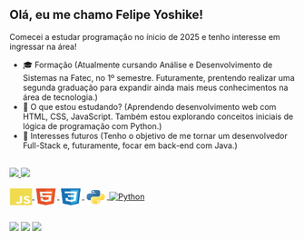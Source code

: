 ## Olá, eu me chamo Felipe Yoshike!

Comecei a estudar programação no ínicio de 2025 e tenho interesse em ingressar na área!
- 🎓 Formação (Atualmente cursando Análise e Desenvolvimento de Sistemas na Fatec, no 1º semestre. Futuramente, prentendo realizar uma segunda graduação para expandir ainda mais meus conhecimentos na área de tecnologia.)
- 🔭 O que estou estudando? (Aprendendo desenvolvimento web com HTML, CSS, JavaScript. Também estou explorando conceitos iniciais de lógica de programação com Python.)
- 🚀 Interesses futuros (Tenho o objetivo de me tornar um desenvolvedor Full-Stack e, futuramente, focar em back-end com Java.)
<br>

<div>
  <a href="https://github.com/felipekenjii">
  <img height="180em" src="https://github-readme-stats.vercel.app/api?username=felipekenjii&show_icons=true&theme=dracula&include_all_commits=true&count_private=true"/>
  <img height="180em" src="https://github-readme-stats.vercel.app/api/top-langs/?username=felipekenjii&layout=compact&langs_count=6&theme=dracula"/>
</div>

<div style="display: inline_block"><br>
  <img align="center" alt="Js" height="30" width="40" src="https://raw.githubusercontent.com/devicons/devicon/master/icons/javascript/javascript-plain.svg">
  <img align="center" alt="HTML" height="30" width="40" src="https://raw.githubusercontent.com/devicons/devicon/master/icons/html5/html5-original.svg">
  <img align="center" alt="CSS" height="30" width="40" src="https://raw.githubusercontent.com/devicons/devicon/master/icons/css3/css3-original.svg">
  <img align="center" alt="Python" height="30" width="40" src="https://raw.githubusercontent.com/devicons/devicon/master/icons/python/python-original.svg">
  <img align="center" alt="Python" height="30" width="40" src="https://cdn.jsdelivr.net/gh/devicons/devicon@latest/icons/git/git-original.svg" />
          
</div>

##
<div> 
  <a href="https://instagram.com/felipekkenji" target="_blank"><img src="https://img.shields.io/badge/-Instagram-%23E4405F?style=for-the-badge&logo=instagram&logoColor=white" target="_blank"></a>
  <a href = "mailto:kfelipekky@gmail.com"><img src="https://img.shields.io/badge/-Gmail-%23333?style=for-the-badge&logo=gmail&logoColor=white" target="_blank"></a>
  <a href="www.linkedin.com/in/felipeyoshike" target="_blank"><img src="https://img.shields.io/badge/-LinkedIn-%230077B5?style=for-the-badge&logo=linkedin&logoColor=white" target="_blank"></a> 
  
</div>
